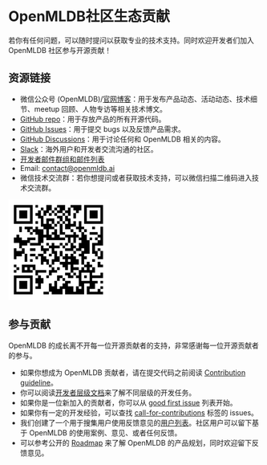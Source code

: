 # OpenMLDB社区生态贡献

若你有任何问题，可以随时提问以获取专业的技术支持。同时欢迎开发者们加入 OpenMLDB 社区参与开源贡献！

## 资源链接

- 微信公众号 (OpenMLDB)/[官网博客](https://openmldb.ai/blog/)：用于发布产品动态、活动动态、技术细节、meetup 回顾、人物专访等相关技术博文。
- [GitHub repo](https://github.com/4paradigm/OpenMLDB)：用于存放产品的所有开源代码。
- [GitHub Issues](https://github.com/4paradigm/OpenMLDB/issues)：用于提交 bugs 以及反馈产品需求。
- [GitHub Discussions](https://github.com/4paradigm/OpenMLDB/discussions)：用于讨论任何和 OpenMLDB 相关的内容。
- [Slack](https://join.slack.com/t/openmldb/shared_invite/zt-ozu3llie-K~hn9Ss1GZcFW2~K_L5sMg)：海外用户和开发者交流沟通的社区。
- [开发者邮件群组和邮件列表](https://groups.google.com/g/openmldb-developers)
- Email: [contact@openmldb.ai](https://partner.outlook.cn/mail/deeplink/compose?mailtouri=mailto%3Acontact@openmldb.ai)
- 微信技术交流群：若你想提问或者获取技术支持，可以微信扫描二维码进入技术交流群。

![wechat](images/wechat.png)


## 参与贡献

OpenMLDB 的成长离不开每一位开源贡献者的支持，非常感谢每一位开源贡献者的参与。

- 如果你想成为 OpenMLDB 贡献者，请在提交代码之前阅读 [Contribution guideline](https://github.com/4paradigm/OpenMLDB/blob/main/CONTRIBUTING.md)。
- 你可以阅读[开发者层级文档](https://go005qabor.feishu.cn/docs/doccn7oEU0AlCOGtYz09chIebzd)来了解不同层级的开发任务。
- 如果你是一位新加入的贡献者，你可以从 [good first issue](https://github.com/4paradigm/OpenMLDB/issues?q=is%3Aopen+is%3Aissue+label%3A"good+first+issue") 列表开始。
- 如果你有一定的开发经验，可以查找 [call-for-contributions](https://github.com/4paradigm/OpenMLDB/issues?q=is%3Aopen+is%3Aissue+label%3Acall-for-contributions) 标签的 issues。
- 我们创建了一个用于搜集用户使用反馈意见的[用户列表](https://github.com/4paradigm/OpenMLDB/discussions/707)。社区用户可以留下基于 OpenMLDB 的使用案例、意见、或者任何反馈。
- 可以参考公开的 [Roadmap](https://github.com/4paradigm/OpenMLDB/projects/10) 来了解 OpenMLDB 的产品规划，同时欢迎留下反馈意见。
